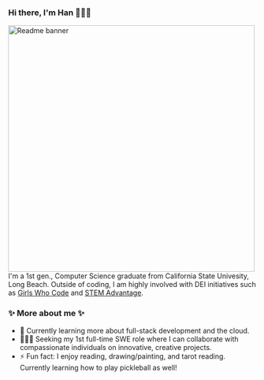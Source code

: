 ### Hi there, I'm Han 👩🏻‍💻 
<img src="https://github.com/hanpm/hanpm/blob/main/github-readme-banner.png?raw=true" alt="Readme banner" height="500" width="500"></img>
I'm a 1st gen., Computer Science graduate from California State Univesity, Long Beach. 
Outside of coding, I am highly involved with DEI initiatives such as [Girls Who Code](https://girlswhocode.com/) and [STEM Advantage](https://stemadvantage.org/). 

### ✨ More about me ✨
- 🌱 Currently learning more about full-stack development and the cloud.
- 👩🏻‍💻 Seeking my 1st full-time SWE role where I can collaborate with compassionate individuals on innovative, creative projects.
- ⚡ Fun fact: I enjoy reading, drawing/painting, and tarot reading. Currently learning how to play pickleball as well! 


